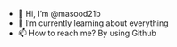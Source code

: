 - 👋 Hi, I’m @masood21b
- 🌱 I’m currently learning about everything
- 📫 How to reach me? By using Github

<!---
masood21b/masood21b is a ✨ special ✨ repository because its `README.md` (this file) appears on your GitHub profile.
You can click the Preview link to take a look at your changes.
--->
